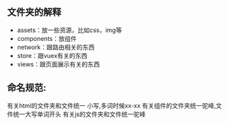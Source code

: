 ## 文件夹的解释

- assets：放一些资源，比如css，img等
- components：放组件
- network：跟路由相关的东西
- store：跟vuex有关的东西
- views：跟页面展示有关的东西

## 命名规范:
有关html的文件夹和文件统一 小写,多词时候xx-xx
有关组件的文件夹统一驼峰,文件统一大写单词开头
有关js的文件夹和文件统一驼峰
